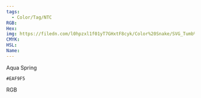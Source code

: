 ```yaml
---
tags:
  - Color/Tag/NTC
RGB:
Hex:
img: https://filedn.com/l0hpzxl1f01yT7GHxtF8cyk/Color%20Snake/SVG_Tumb%20Mass%20No%20Name/EAF9F5.svg
CMYK:
HSL:
Name:
---
```

Aqua Spring
```palette
#EAF9F5
```
RGB
